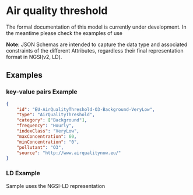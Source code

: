 # Air quality threshold

The formal documentation of this model is currently under development. In the
meantime please check the examples of use

**Note**: JSON Schemas are intended to capture the data type and associated
constraints of the different Attributes, regardless their final representation
format in NGSI(v2, LD).

## Examples

### key-value pairs Example

```json
{
    "id": "EU-AirQualityThreshold-O3-Background-VeryLow",
    "type": "AirQualityThreshold",
    "category": ["Background"],
    "frequency": "Hourly",
    "indexClass": "VeryLow",
    "maxConcentration": 60,
    "minConcentration": "0",
    "pollutant": "O3",
    "source": "http://www.airqualitynow.eu/"
}
```

### LD Example

Sample uses the NGSI-LD representation

```json

```
